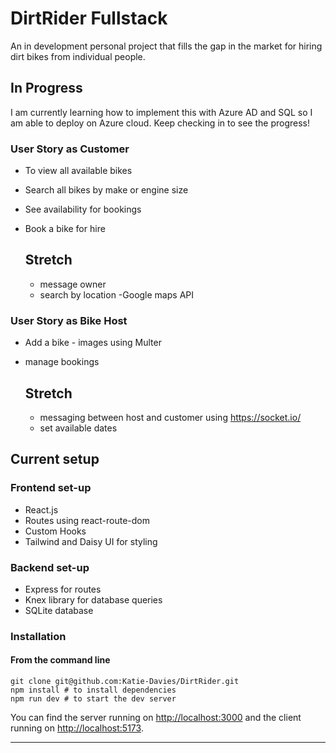 # DirtRider Fullstack 

An in development personal project that fills the gap in the market for hiring dirt bikes from individual people. 

## In Progress 
I am currently learning how to implement this with Azure AD and SQL so I am able to deploy on Azure cloud. Keep checking in to see the progress! 


### User Story as Customer 

* To view all available bikes
* Search all bikes by make or engine size
* See availability for bookings
* Book a bike for hire 

  ## Stretch
  * message owner
  * search by location -Google maps API

### User Story as Bike Host
* Add a bike - images using Multer
* manage bookings

  ## Stretch
  * messaging between host and customer using https://socket.io/
  * set available dates

## Current setup

### Frontend set-up 
* React.js
* Routes using react-route-dom
* Custom Hooks
* Tailwind and Daisy UI for styling

### Backend set-up 
* Express for routes
* Knex library for database queries
* SQLite database 



### Installation
#### **From the command line**

```
git clone git@github.com:Katie-Davies/DirtRider.git
npm install # to install dependencies
npm run dev # to start the dev server
```

You can find the server running on [http://localhost:3000](http://localhost:3000) and the client running on [http://localhost:5173](http://localhost:5173).

---

